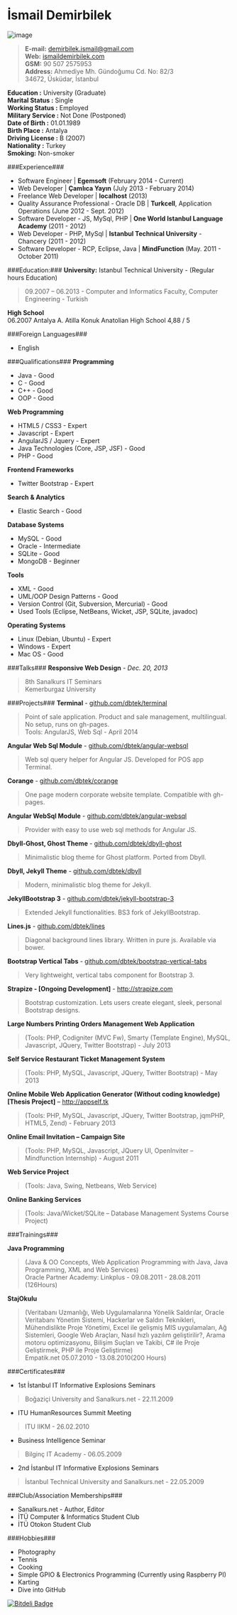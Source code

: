 İsmail Demirbilek
==============
![image](../../blob/master/image.jpg?raw=true)  

>**E-mail:**  demirbilek.ismail@gmail.com  	
>**Web:**     [ismaildemirbilek.com](http://ismaildemirbilek.com)  
>**GSM:**     90 507 2575953  
>**Address:** Ahmediye Mh. Gündoğumu Cd. No: 82/3  
34672, Üsküdar, İstanbul
		 
**Education :** University (Graduate)  
**Marital Status :** Single  
**Working Status :** Employed  
**Military Service :** Not Done (Postponed)  
**Date of Birth :** 01.01.1989  
**Birth Place :** Antalya  
**Driving License :** B (2007)  
**Nationality :** Turkey  
**Smoking:** Non-smoker  

###Experience###
- Software Engineer | **Egemsoft** (February 2014 - Current)
- Web Developer | **Çamlıca Yayın** (July 2013 - February 2014)
- Freelance Web Developer | **localhost** (2013)
- Quality Assurance Professional - Oracle DB | **Turkcell**, Application Operations (June 2012 - Sept. 2012)
- Software Developer - JS, MySql, PHP | **One World Istanbul Language Academy** (2011 - 2012)
- Web Developer - PHP, MySql | **Istanbul Technical University** - Chancery (2011 - 2012)
- Software Developer - RCP, Eclipse, Java | **MindFunction** (May. 2011 - October 2011)

###Education:###
**University:**		Istanbul Technical University - (Regular hours Education)  
>09.2007 – 06.2013 - Computer and Informatics Faculty, Computer Engineering - Turkish  
  
**High School**  
06.2007		Antalya A. Atilla Konuk Anatolian High School 4,88 / 5  
  
###Foreign Languages###
- English  

###Qualifications###
**Programming**  
* Java - Good  
* C - Good  
* C++ - Good  
* OOP - Good  

**Web Programming**  
* HTML5 / CSS3 - Expert
* Javascript - Expert
* AngularJS / Jquery - Expert
* Java Technologies (Core, JSP, JSF) - Good
* PHP - Good

**Frontend Frameworks**  
* Twitter Bootstrap - Expert
  
**Search & Analytics**
* Elastic Search - Good

**Database Systems**  
* MySQL - Good
* Oracle - Intermediate
* SQLite - Good
* MongoDB - Beginner

**Tools** 
* XML - Good
* UML/OOP Design Patterns - Good
* Version Control (Git, Subversion, Mercurial) - Good
* Used Tools (Eclipse, NetBeans, Wicket, JSP, SQLite, javadoc)

**Operating Systems**
* Linux (Debian, Ubuntu) - Expert
* Windows - Expert
* Mac OS - Good

###Talks###
**Responsive Web Design** - *Dec. 20, 2013*   
>8th Sanalkurs IT Seminars  
>Kemerburgaz University

###Projects###
**Terminal** - [github.com/dbtek/terminal](http://github.com/dbtek/terminal)  
>Point of sale application. Product and sale management, multilingual. No setup, runs on gh-pages.  
>Tools: AngularJS, Web Sql - April 2014

**Angular Web Sql Module** - [github.com/dbtek/angular-websql](http://github.com/dbtek/angular-websql)  
>Web sql query helper for Angular JS. Developed for POS app Terminal.  

**Corange** - [github.com/dbtek/corange](http://github.com/dbtek/corange)
>One page modern corporate website template. Compatible with gh-pages.

**Angular WebSql Module** - [github.com/dbtek/angular-websql](http://github.com/dbtek/angular-websql)  
>Provider with easy to use web sql methods for Angular JS.

**Dbyll-Ghost, Ghost Theme** - [github.com/dbtek/dbyll-ghost](http://github.com/dbtek/dbyll-ghost)  
>Minimalistic blog theme for Ghost platform. Ported from Dbyll.

**Dbyll, Jekyll Theme** - [github.com/dbtek/dbyll](http://github.com/dbtek/dbyll)  
>Modern, minimalistic blog theme for Jekyll.  

**JekyllBootstrap 3** - [github.com/dbtek/jekyll-bootstrap-3](http://github.com/dbtek/jekyll-bootstrap-3)  
>Extended Jekyll functionalities. BS3 fork of JekyllBootstrap.  

**Lines.js** - [github.com/dbtek/lines](http://github.com/dbtek/lines)  
>Diagonal background lines library. Written in pure js. Available via bower.  

**Bootstrap Vertical Tabs** - [github.com/dbtek/bootstrap-vertical-tabs](http://github.com/dbtek/bootstrap-vertical-tabs)  
>Very lightweight, vertical tabs component for Bootstrap 3.  

**Strapize - [Ongoing Development]** - http://strapize.com
>Bootstrap customization. Lets users create elegant, sleek, personal Bootstrap designs.

**Large Numbers Printing Orders Management Web Application**
>(Tools: PHP, Codigniter (MVC Fw),  Smarty (Template Engine), MySQL, Javascript, JQuery, Twitter Bootstrap) - July 2013

**Self Service Restaurant Ticket Management System**
>(Tools: PHP, MySQL, Javascript, JQuery, Twitter Bootstrap) - May 2013  

**Online Mobile Web Application Generator (Without coding knowledge) [Thesis Project]** – http://appself.tk
>(Tools: PHP, MySQL, Javascript, JQuery, Twitter Bootstrap, jqmPHP, HTML5, Zend) - February 2013  

**Online Email Invitation – Campaign Site**
>(Tools: PHP, MySQL, Javascript, JQuery UI, OpenInviter – Mindfunction Internship) - August 2011  

**Web Service Project**
>(Tools: Java, Swing, Netbeans, Web Service)  

**Online Banking Services**
>(Tools: Java/Wicket/SQLite – Database Management Systems Course Project)  

###Trainings###

**Java Programming**
>(Java & OO Concepts, Web Application Programming with Java, Java Programming, XML and Web Services)  
>Oracle Partner Academy: Linkplus - 09.08.2011 - 28.08.2011 (126Hours)

**StajOkulu**
>(Veritabanı Uzmanlığı, Web Uygulamalarına Yönelik Saldırılar, Oracle Veritabanı Yönetim Sistemi, Hackerlar ve Saldırı Teknikleri, Mühendislikte Proje Yönetimi, Excel ile gelişmiş MIS uygulamaları, Ağ Sistemleri, Google Web Araçları, Nasıl hızlı yazılım geliştirilir?, Arama motoru optimizasyonu, Bilişim Suçları ve Takibi, C# ile Proje Geliştirmek, PHP ile Proje Geliştirme)  
>Empatik.net 05.07.2010 - 13.08.2010(200 Hours)

###Certificates###

* 1st İstanbul IT Informative Explosions Seminars
> Boğaziçi University and Sanalkurs.net - 22.11.2009  

* ITU HumanResources Summit Meeting
> ITU IIKM - 26.02.2010  

* Business Intelligence Seminar
> Bilginç IT Academy - 06.05.2009  

* 2nd İstanbul IT Informative Explosions Seminars
> İstanbul Technical University and Sanalkurs.net - 22.05.2009  

###Club/Association Memberships###

* Sanalkurs.net - Author, Editor
* İTÜ Computer & Informatics Student Club
* İTÜ Otokon Student Club

###Hobbies###

* Photography
* Tennis
* Cooking
* Simple GPIO & Electronics Programming (Currently using Raspberry PI)
* Karting
* Dive into GitHub


[![Bitdeli Badge](https://d2weczhvl823v0.cloudfront.net/dbtek/resume/trend.png)](https://bitdeli.com/free "Bitdeli Badge")

